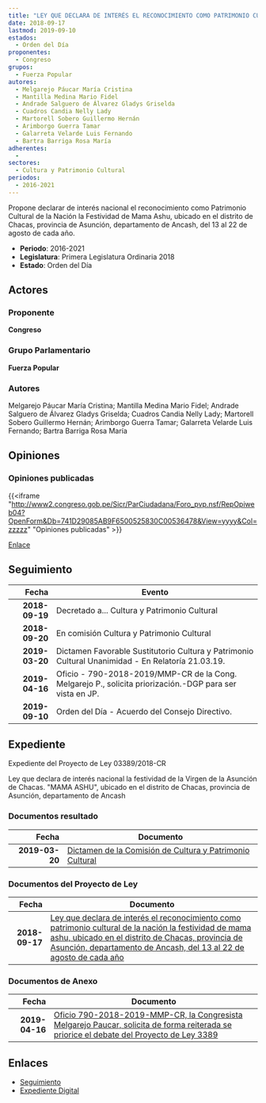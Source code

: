 ```yaml
---
title: "LEY QUE DECLARA DE INTERÉS EL RECONOCIMIENTO COMO PATRIMONIO CULTURAL DE LA NACIÓN LA FESTIVIDAD DE MAMA ASHU, UBICADO EN EL DISTRITO DE CHACAS, PROVINCIA DE ASUNCIÓN, DEPARTAMENTO DE ANCASH, DEL 13 AL 22 DE AGOSTO DE CADA AÑO"
date: 2018-09-17
lastmod: 2019-09-10
estados: 
  - Orden del Día
proponentes: 
  - Congreso
grupos: 
  - Fuerza Popular
autores: 
  - Melgarejo Páucar María Cristina
  - Mantilla Medina Mario Fidel
  - Andrade Salguero de Álvarez Gladys Griselda
  - Cuadros Candia Nelly Lady
  - Martorell Sobero Guillermo Hernán
  - Arimborgo Guerra Tamar
  - Galarreta Velarde Luis Fernando
  - Bartra Barriga Rosa María
adherentes: 
  - 
sectores: 
  - Cultura y Patrimonio Cultural
periodos: 
  - 2016-2021
---
```


Propone declarar de interés nacional el reconocimiento como Patrimonio Cultural de la Nación la Festividad de Mama Ashu, ubicado en el distrito de Chacas, provincia de Asunción, departamento de Ancash, del 13 al 22 de agosto de cada año.

- **Periodo**: 2016-2021
- **Legislatura**: Primera Legislatura Ordinaria 2018
- **Estado**: Orden del Día

## Actores

### Proponente

**Congreso**

### Grupo Parlamentario

**Fuerza Popular**

### Autores

Melgarejo Páucar María Cristina; Mantilla Medina Mario Fidel; Andrade Salguero de Álvarez Gladys Griselda; Cuadros Candia Nelly Lady; Martorell Sobero Guillermo Hernán; Arimborgo Guerra Tamar; Galarreta Velarde Luis Fernando; Bartra Barriga Rosa María


## Opiniones

### Opiniones publicadas

{{<iframe "http://www2.congreso.gob.pe/Sicr/ParCiudadana/Foro_pvp.nsf/RepOpiweb04?OpenForm&Db=741D29085AB9F6500525830C00536478&View=yyyy&Col=zzzzz" "Opiniones publicadas" >}}

[Enlace](http://www2.congreso.gob.pe/Sicr/ParCiudadana/Foro_pvp.nsf/RepOpiweb04?OpenForm&Db=741D29085AB9F6500525830C00536478&View=yyyy&Col=zzzzz)

## Seguimiento

| Fecha | Evento |
|------:|--------|
| **2018-09-19** | Decretado a... Cultura y Patrimonio Cultural|
| **2018-09-20** | En comisión Cultura y Patrimonio Cultural|
| **2019-03-20** | Dictamen Favorable Sustitutorio Cultura y Patrimonio Cultural Unanimidad - En Relatoría 21.03.19.|
| **2019-04-16** | Oficio - 790-2018-2019/MMP-CR de la Cong. Melgarejo P., solicita priorización.-DGP para ser vista en JP.|
| **2019-09-10** | Orden del Día - Acuerdo del Consejo Directivo.|


## Expediente

Expediente del Proyecto de Ley 03389/2018-CR

Ley que declara de interés nacional la festividad de la Virgen de la Asunción de Chacas. "MAMA ASHU", ubicado en el distrito de Chacas, provincia de Asunción, departamento de Ancash


### Documentos resultado

| Fecha | Documento |
|------:|--------|
| **2019-03-20** | [Dictamen de la Comisión de Cultura y Patrimonio Cultural](http://www.leyes.congreso.gob.pe/Documentos/2016_2021/Dictamenes/Proyectos_de_Ley/03389DC05MAY20190320.pdf) |

### Documentos del Proyecto de Ley

| Fecha | Documento |
|------:|--------|
| **2018-09-17** | [Ley que declara de interés el reconocimiento como patrimonio cultural de la nación la festividad de mama ashu, ubicado en el distrito de Chacas, provincia de Asunción, departamento de Ancash, del 13 al 22 de agosto de cada año](http://www.leyes.congreso.gob.pe/Documentos/2016_2021/Proyectos_de_Ley_y_de_Resoluciones_Legislativas/PL0338920180917.pdf) |

### Documentos de Anexo

| Fecha | Documento |
|------:|--------|
| **2019-04-16** | [Oficio 790-2018-2019-MMP-CR, la Congresista Melgarejo Paucar, solicita de forma reiterada se priorice el debate del Proyecto de Ley 3389](http://www.leyes.congreso.gob.pe/Documentos/2016_2021/Oficios/Congresistas/OFICIO-790-2018-2019-MMP-CR.pdf) |

## Enlaces 

- [Seguimiento](http://www2.congreso.gob.pe/Sicr/TraDocEstProc/CLProLey2016.nsf/f7fff46988ca05b1052578e100829cc7/af2dd8d888bded190525830c007f69d4?OpenDocument)
- [Expediente Digital](http://www2.congreso.gob.pe/Sicr/TraDocEstProc/CLProLey2016.nsf/f7fff46988ca05b1052578e100829cc7/af2dd8d888bded190525830c007f69d4?OpenDocument&Click=05257FB7005EB655.eb71d0cf91d8294e05256cdf006b5706/$Body/0.1C6C)
